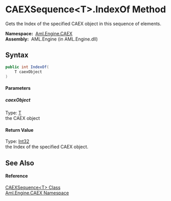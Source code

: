 CAEXSequence&lt;T>.IndexOf Method
=================================
Gets the Index of the specified CAEX object in this sequence of elements.

  **Namespace:**  [Aml.Engine.CAEX][1]  
  **Assembly:**  AML.Engine (in AML.Engine.dll)

Syntax
------

```csharp
public int IndexOf(
	T caexObject
)
```

#### Parameters

##### *caexObject*
Type: [T][2]  
the CAEX object

#### Return Value
Type: [Int32][3]  
the Index of the specified CAEX object.

See Also
--------

#### Reference
[CAEXSequence&lt;T> Class][2]  
[Aml.Engine.CAEX Namespace][1]  

[1]: ../README.md
[2]: README.md
[3]: https://docs.microsoft.com/dotnet/api/system.int32
[4]: https://www.automationml.org
[5]: ../../icons/logoShade.png